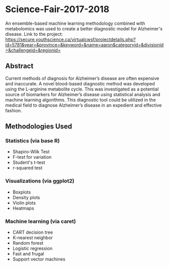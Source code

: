 # Science-Fair-2017-2018
An ensemble-based machine learning methodology combined with metabolomics was used to create a better diagnostic model for Alzheimer's disease. Link to the project: https://secure.youthscience.ca/virtualcwsf/projectdetails.php?id=5781&year=&province=&keyword=&name=aaron&categoryid=&divisionid=&challengeid=&regionid=

## Abstract
Current methods of diagnosis for Alzheimer’s disease are often expensive and inaccurate. A novel blood-based diagnostic method was developed using the L-arginine metabolite cycle. This was investigated as a potential source of biomarkers for Alzheimer’s disease using statistical analysis and machine learning algorithms. This diagnostic tool could be utilized in the medical field to diagnose Alzheimer’s disease in an expedient and effective fashion.

## Methodologies Used
### Statistics (via base R)
* Shapiro-Wilk Test
* F-test for variation
* Student's t-test
* r-squared test

### Visualizations (via ggplot2)
* Boxplots
* Density plots
* Violin plots
* Heatmaps

### Machine learning (via caret)
* CART decision tree
* K-nearest neighbor
* Random forest
* Logistic regression
* Fast and frugal
* Support vector machines

